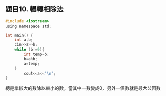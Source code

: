 題目10. 輾轉相除法
---
```c
#include <iostream>
using namespace std;

int main() {
    int a,b;
    cin>>a>>b;
    while (b!=0){
        int temp=b;
        b=a%b;
        a=temp;
    }
        cout<<a<<"\n";
}
```
總是拿較大的數除以較小的數，當其中一數變成0，另外一個數就是最大公因數
